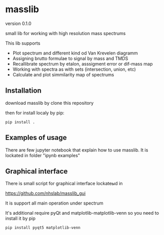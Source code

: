 # masslib

version 0.1.0

small lib for working with high resolution mass spectrums

This lib supports

- Plot spectrum and different kind od Van Krevelen diagramm
- Assigning brutto formulae to signal by mass and TMDS
- Recallibrate spectrum by etalon, asssigment error or dif-mass map
- Working with spectra as with sets (intersection, union, etc)
- Calculate and plot simmilarity map of spectrums

## Installation

download masslib by clone this repository

then for install localy by pip:

```console
pip install .
```

## Examples of usage

There are few jupyter notebook that explain how to use masslib. It is lockated in folder "ipynb examples"

## Graphical interface

There is small script for graphical interface lockateыd in 

https://github.com/nhslab/masslib_gui

It is support all main operation under spectrum

It's additional require pyQt and matplotlib-matplotlib-venn so you need to install it by pip

```console
pip install pyqt5 matplotlib-venn
```